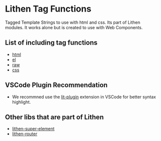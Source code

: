 # Lithen Tag Functions

Tagged Template Strings to use with html and css.
Its part of Lithen modules. It works alone but is created to use with Web Components.

## List of including tag functions
- [html](./docs/html.md)
- [el](./docs/el.md)
- [raw](./docs/raw.md)
- [css](./docs/css.md)

## VSCode Plugin Recommendation
- We recommned use the [lit-plugin](https://marketplace.visualstudio.com/items?itemName=runem.lit-plugin) extension in VSCode for better syntax highlight.

## Other libs that are part of Lithen
- [lithen-super-element](https://www.npmjs.com/package/lithen-super-element)
- [lithen-router](https://www.npmjs.com/package/lithen-router)
